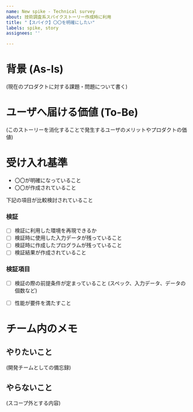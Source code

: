 ```yaml
---
name: New spike - Technical survey
about: 技術調査系スパイクストーリー作成時に利用
title: "【スパイク】〇〇を明確にしたい"
labels: spike, story
assignees: ''

---
```


# 背景 (As-Is)
(現在のプロダクトに対する課題・問題について書く)


# ユーザへ届ける価値 (To-Be)
(このストーリーを消化することで発生するユーザのメリットやプロダクトの価値)


# 受け入れ基準
- 〇〇が明確になっていること
- 〇〇が作成されていること

下記の項目が比較検討されていること

### 検証
- [ ] 検証に利用した環境を再現できるか
- [ ] 検証時に使用した入力データが残っていること
- [ ] 検証時に作成したプログラムが残っていること
- [ ] 検証結果が作成されていること

### 検証項目
- [ ] 検証の際の前提条件が定まっていること (スペック、入力データ、データの個数など)
- [ ] 性能が要件を満たすこと


# チーム内のメモ

## やりたいこと
(開発チームとしての備忘録)

## やらないこと
(スコープ外とする内容)
